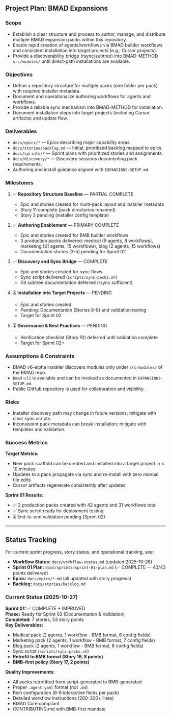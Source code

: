 ## Project Plan: BMAD Expansions

### Scope
- Establish a clear structure and process to author, manage, and distribute multiple BMAD expansion packs within this repository.
- Enable rapid creation of agents/workflows via BMAD builder workflows and consistent installation into target projects (e.g., Cursor projects).
- Provide a discoverability bridge (rsync/subtree) into BMAD-METHOD `src/modules/` until direct-path installations are available.

### Objectives
- Define a repository structure for multiple packs (one folder per pack) with required installer metadata.
- Document and operationalize authoring workflows for agents and workflows.
- Provide a reliable sync mechanism into BMAD-METHOD for installation.
- Document installation steps into target projects (including Cursor artifacts) and update flow.

### Deliverables
- `docs/epics/*` — Epics describing major capability areas.
- `docs/stories/backlog.md` — Initial, prioritized backlog mapped to epics.
- `docs/sprints/*` — Sprint plans with prioritized stories and assignments.
- `docs/discovery/*` — Discovery sessions documenting pack requirements.
- Authoring and install guidance aligned with `EXPANSIONS-SETUP.md`.

### Milestones

1. ✅ **Repository Structure Baseline** — PARTIAL COMPLETE
   - Epic and stories created for multi-pack layout and installer metadata
   - Story 11 complete (pack directories renamed)
   - Story 2 pending (installer config template)

2. ✅ **Authoring Enablement** — PRIMARY COMPLETE
   - Epic and stories created for BMB builder workflows
   - 3 production packs delivered: medical (9 agents, 8 workflows), marketing (31 agents, 15 workflows), blog (2 agents, 15 workflows)
   - Documentation stories (3-5) pending for Sprint 02

3. ✅ **Discovery and Sync Bridge** — COMPLETE
   - Epic and stories created for sync flows
   - Sync script delivered (`scripts/sync-packs.sh`)
   - Git subtree documentation deferred (rsync sufficient)

4. ⏳ **Installation into Target Projects** — PENDING
   - Epic and stories created
   - Pending: Documentation (Stories 8-9) and validation testing
   - Target for Sprint 02

5. ⏳ **Governance & Best Practices** — PENDING
   - Verification checklist (Story 10) deferred until validation complete
   - Target for Sprint 02+

### Assumptions & Constraints
- BMAD v6-alpha installer discovers modules only under `src/modules/` of the BMAD repo.
- `bmad-cli` is available and can be invoked as documented in `EXPANSIONS-SETUP.md`.
- Public GitHub repository is used for collaboration and visibility.

### Risks
- Installer discovery path may change in future versions; mitigate with clear sync scripts.
- Inconsistent pack metadata can break installation; mitigate with templates and validation.

### Success Metrics

**Target Metrics:**
- New pack scaffold can be created and installed into a target project in < 10 minutes
- Updates to a pack propagate via sync and re-install with zero manual file edits
- Cursor artifacts regenerate consistently after updates

**Sprint 01 Results:**
- ✅ 3 production packs created with 42 agents and 31 workflows total
- ✅ Sync script ready for deployment testing
- ⏳ End-to-end validation pending (Sprint 02)

---

## Status Tracking

For current sprint progress, story status, and operational tracking, see:
- **Workflow Status:** `docs/workflow-status.md` (updated 2025-10-26)
- **Sprint 01 Plan:** `docs/sprints/sprint-01-plan.md` (✅ COMPLETE — 43/43 points delivered)
- **Epics:** `docs/epics/*.md` (all updated with story progress)
- **Backlog:** `docs/stories/backlog.md`

### Current Status (2025-10-27)

**Sprint 01:** ✅ COMPLETE + IMPROVED  
**Phase:** Ready for Sprint 02 (Documentation & Validation)  
**Completed:** 7 stories, 53 story points  
**Key Deliverables:**
- Medical pack (2 agents, 1 workflow - BMB format, 6 config fields)
- Marketing pack (2 agents, 1 workflow - BMB format, 7 config fields)
- Blog pack (2 agents, 1 workflow - BMB format, 8 config fields)
- Sync script (`scripts/sync-packs.sh`)
- **Retrofit to BMB format (Story 16, 8 points)**
- **BMB-first policy (Story 17, 2 points)**

**Quality Improvements:**
- All packs retrofitted from script-generated to BMB-generated
- Proper `.agent.yaml` format (not `.md`)
- Rich configuration (6-8 interactive fields per pack)
- Detailed workflow instructions (200-300+ lines)
- BMAD Core compliant
- CONTRIBUTING.md with BMB-first mandate


